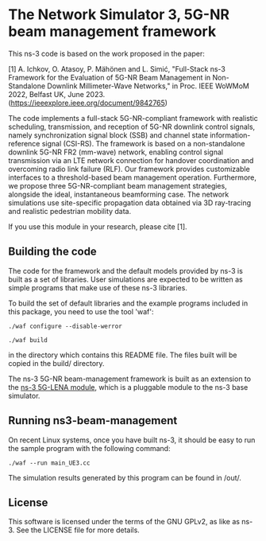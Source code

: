 
The Network Simulator 3, 5G-NR beam management framework
================================

This ns-3 code is based on the work proposed in the paper:

[1] A. Ichkov, O. Atasoy, P. Mähönen and L. Simić, "Full-Stack ns-3 Framework for the Evaluation of 5G-NR Beam Management in Non-Standalone Downlink Millimeter-Wave Networks," in Proc. IEEE WoWMoM 2022, Belfast UK, June 2023. (https://ieeexplore.ieee.org/document/9842765)

The code implements a full-stack 5G-NR-compliant framework with realistic scheduling, transmission, 
and reception of 5G-NR downlink control signals, namely synchronization signal block (SSB) and 
channel state information-reference signal (CSI-RS). The framework is based on a non-standalone
downlink 5G-NR FR2 (mm-wave) network, enabling control signal transmission via an LTE network 
connection for handover coordination and overcoming radio link failure (RLF). 
Our framework provides customizable interfaces to a threshold-based beam management operation. 
Furthermore, we propose three 5G-NR-compliant beam management strategies, alongside the ideal, 
instantaneous beamforming case. The network simulations use site-specific propagation data obtained
via 3D ray-tracing and realistic pedestrian mobility data.

If you use this module in your research, please cite [1].

## Building the code
The code for the framework and the default models provided by ns-3 is built as a set of libraries. User simulations are expected to be written as simple programs that make use of these ns-3 libraries.

To build the set of default libraries and the example programs included in this package, you need to use the tool 'waf':

```shell
./waf configure --disable-werror
```
```shell
./waf build
```
in the directory which contains this README file. The files built will be copied in the build/ directory.

The ns-3 5G-NR beam-management framework is built as an extension to the [ns-3 5G-LENA module](https://github.com/QiuYukang/5G-LENA), which is a pluggable module to the ns-3 base simulator.

## Running ns3-beam-management
On recent Linux systems, once you have built ns-3, it should be easy to run the sample program with the following command:

```shell
./waf --run main_UE3.cc
```

The simulation results generated by this program can be found in /out/.

## License
This software is licensed under the terms of the GNU GPLv2, as like as ns-3. See the LICENSE file for more details.
